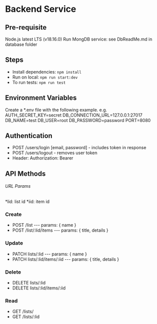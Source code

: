 # Backend Service

## Pre-requisite

Node.js latest LTS (v18.16.0)
Run MongDB service: see DbReadMe.md in database folder

## Steps

-   Install dependencies: `npm install`
-   Run on local: `npm run start:dev`
-   To run tests: `npm run test`

## Environment Variables

Create a \*.env file with the following example.
e.g.
AUTH_SECRET_KEY=secret
DB_CONNECTION_URL=127.0.0.1:27017
DB_NAME=test
DB_USER=root
DB_PASSWORD=password
PORT=8080

## Authentication

-   POST /users/login [email, password] - includes token in response
-   POST /users/logout - removes user token
-   Header: Authorization: Bearer <token>

## API Methods

###### URL Params

*lid: list id
*iid: item id

### Create

-   POST /list --- params: { name }
-   POST /list/:lid/items --- params: { title, details }

### Update

-   PATCH lists/:lid --- params: { name }
-   PATCH lists/:lid/items/:iid --- params: { title, details }

### Delete

-   DELETE lists/:lid
-   DELETE lists/:lid/items/:iid

### Read

-   GET /lists/
-   GET /lists/:lid

